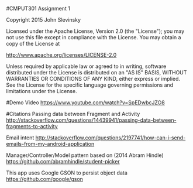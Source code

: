 #CMPUT301 Assignment 1

Copyright 2015 John Slevinsky

Licensed under the Apache License, Version 2.0 (the "License");
you may not use this file except in compliance with the License.
You may obtain a copy of the License at

http://www.apache.org/licenses/LICENSE-2.0

Unless required by applicable law or agreed to in writing, software
distributed under the License is distributed on an "AS IS" BASIS,
WITHOUT WARRANTIES OR CONDITIONS OF ANY KIND, either express or implied.
See the License for the specific language governing permissions and
limitations under the License.

#Demo Video
https://www.youtube.com/watch?v=SpEDwbcJZO8

#Citations
Passing data between Fragment and Activity
http://stackoverflow.com/questions/14439941/passing-data-between-fragments-to-activity

Email intent
http://stackoverflow.com/questions/2197741/how-can-i-send-emails-from-my-android-application

Manager/Controller/Model pattern based on (2014 Abram Hindle)
https://github.com/abramhindle/student-picker

This app uses Google GSON to persist object data
https://github.com/google/gson
